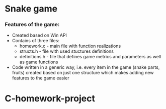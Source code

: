 # Snake game
### Features of the game:
- Created based on Win API
- Contains of three files:
    - homework.c - main file with function realizations
    - structs.h - file with used stuctures definitions
    - definitions.h - file that defines game metrics and parameters as well as game functions
- Code written in a generic way, i.e. every item in the game (snake parts, fruits) created based on just one structure which makes adding new features to the game easier


# C-homework-project
